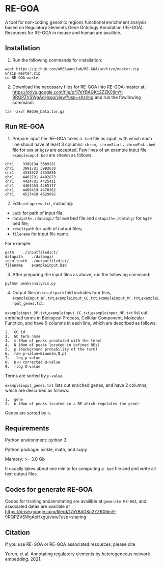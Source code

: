 # RE-GOA
A tool for non-coding genomic regions functional enrichment analysis based on  Regulatory Elements Gene Ontology  Annotation (RE-GOA). Resources for RE-GOA in mouse and human are availible.
## Installation
1. Run the following commands for installation:
```
wget https://github.com/AMSSwanglab/RE-GOA/archive/master.zip  
unzip master.zip
cd RE-GOA-master
```  
2. Download the necessary files for RE-GOA into RE-GOA-master at: https://drive.google.com/file/d/17nYBAGKc2ZZK06mY-9RQPZVSWgAoHxgu/view?usp=sharing and run the fowllowing command:
```
tar -zxvf REGOA_Data.tar.gz
```  
## Run RE-GOA
1. Prepare input file: RE-GOA takes a `.bed` file as input, with which each line shoud have at least 3 columns: `chrom`，`chromStart`，`chromEnd`. `.bed` file for `mm9` or `hg19` are accepted. Few lines of an example input file `exampleinput.bed` are shown as follows:
```
chr1	3389104	3389281
chr1	3991781	3992030
chr1	4333622	4333830
chr1	4402701	4402873
chr1	4424781	4425411
chr1	4463463	4465117
chr1	4469419	4470362
chr1	4527428	4529092
```
2. Edit`configures.txt`, including:
*  `path` for path of input file; 
*  `datapath=./datamgi/` for `mm9` bed file and `datapath=./datahg/` for `hg19` bed file;
*  `resultpath` for path of output files; 
*  `filename` for input file name.

For example:
```
path	./inputfiledict/
datapath	./datamgi/
resultpath	./outputfiledict/
filename	exampleinput.bed
```
3. After preparing the input files as above, run the following command:
```
python peaksanalysis.py
```
4. Output files in `resultpath` fold includes four files, `exampleinput_BP.txt`,`exampleinput_CC.txt`,`exampleinput_MF.txt`,`exampleinput_genes.txt`. 

`exampleinput_BP.txt`,`exampleinput_CC.txt`,`exampleinput_MF.txt` list out enriched terms in Biological Process, Cellular Component, Molecular Function, and have 9 colunms in each line, which are described as follows:
```
1.  GO id
2.  GO term name
3.  m (Num of peaks annotated with the term)
4.  N (Num of peaks located in defined REs)
5.  p (background probability of the term)
6.  raw p-value=Binom(m,N,p)
7.  -log p-value
8.  B-H corrected Q-value
9.  -log Q-value
```
Terms are sorted by `p-value`.

`exampleinput_genes.txt` lists out enriched genes, and have 2 columns, which are described as follows:
```
1.  gene
2.  n (Num of peaks located in a RE which regulates the gene)
```
Genes are sorted by `n`.

## Requirements
Python environment: python 3

Python package: pickle, math, and scipy

Memory: >= 3.0 Gb

It usually takes about one minite for computing a `.bed` file and and write all text output files.

## Codes for generate RE-GOA
Codes for training andannotating are availible at `generate RE-GOA`, and associated datas are availible at https://drive.google.com/file/d/17nYBAGKc2ZZK06mY-9RQPZVSWgAoHxgu/view?usp=sharing

## Citation

If you use RE-GOA or RE-GOA associated resources, please cite

Yurun, et al. Annotating regulatory elements by heterogeneous network embedding. 2021.
